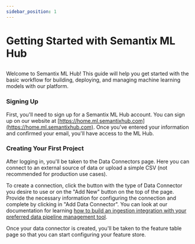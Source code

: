 ```yaml
---
sidebar_position: 1
---
```


# Getting Started with Semantix ML Hub
## 
Welcome to Semantix ML Hub! This guide will help you get started with the basic workflow for building, deploying, and managing machine learning models with our platform.

### Signing Up
First, you'll need to sign up for a Semantix ML Hub account. You can sign up on our website at [https://home.ml.semantixhub.com](https://home.ml.semantixhub.com). Once you've entered your information and confirmed your email, you'll have access to the ML Hub.

### Creating Your First Project
After logging in, you'll be taken to the Data Connectors page. Here you can connect to an external source of data or upload a simple CSV (not recommended for production use cases).

To create a connection, click the button with the type of Data Connector you desire to use or on the "Add New" button on the top of the page. Provide the necessary information for configuring the connection and complete by clicking in "Add Data Connector". You can look at our documentation for learning [how to build an ingestion integration with your preferred data pipeline management tool](/docs/feature-store/ingesting-features-from-a-pipeline).

Once your data connector is created, you'll be taken to the feature table page so that you can start configuring your feature store.